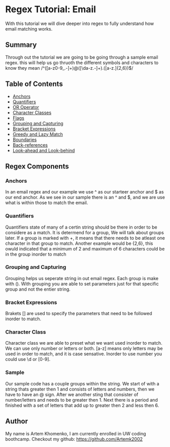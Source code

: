 # Regex Tutorial: Email

With this tutorial we will dive deeper into regex to fully understand how email matching works.

## Summary

Through out the tutorial we are going to be going through a sample email regex. this will help us go thruoth the different symbols and characters to know they mean
/^([a-z0-9_\.-]+)@([\da-z\.-]+)\.([a-z\.]{2,6})$/

## Table of Contents

- [Anchors](#anchors)
- [Quantifiers](#quantifiers)
- [OR Operator](#or-operator)
- [Character Classes](#character-classes)
- [Flags](#flags)
- [Grouping and Capturing](#grouping-and-capturing)
- [Bracket Expressions](#bracket-expressions)
- [Greedy and Lazy Match](#greedy-and-lazy-match)
- [Boundaries](#boundaries)
- [Back-references](#back-references)
- [Look-ahead and Look-behind](#look-ahead-and-look-behind)

## Regex Components

### Anchors
In an email regex and our example we use ^ as our starteer anchor and $ as our end anchor. As we see in our sample there is an ^ and $, and we are use what is within those to match the email.

### Quantifiers
Quantifiers state of many of a certin string should be there in order to be considere as a match. It is determend for a group, We will talk about groups later. If a group is marked with +, it means that there needs to be atleast one character in that group to match. Another example would be {2,6}, this owuld indicated that a minimum of 2 and maximum of 6 characters could be in the group inorder to match

### Grouping and Capturing
Grouping helps us seperate string in out email regex. Each group is make with (). With grouping you are able to set parameters just for that specific group and not the entier string.

### Bracket Expressions
Brakets [] are used to specify the parameters that need to be followed inorder to match. 

### Character Class
Character class we are able to preset what we want used inorder to match. We can use only number or letters or both. [a-z] means only letters may be used in order to match, and it is case sensative. Inorder to use number you could use \d or [0-9].

### Sample
Our sample code has a couple groups within the string. We start of with a string thats greater then 1 and consists of letters and numbers, then we have to have an @ sign. After we another sting that consister of number/letters and needs to be greater then 1. Next there is a period and finished with a set of letters that add up to greater then 2 and less then 6.

## Author

My name is Artem Khomenko, I am currently enrolled in UW coding boothcamp. Checkout my github: https://github.com/Artemk2002